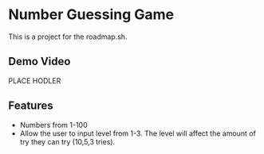 # Number Guessing Game
This is a project for the roadmap.sh. 

## Demo Video
PLACE HODLER

## Features
- Numbers from 1-100
- Allow the user to input level from 1-3. The level will affect the amount of try they can try (10,5,3 tries).

